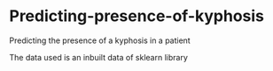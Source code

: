 # Predicting-presence-of-kyphosis

Predicting the presence of a kyphosis in a patient

The data used is an inbuilt data of sklearn library

